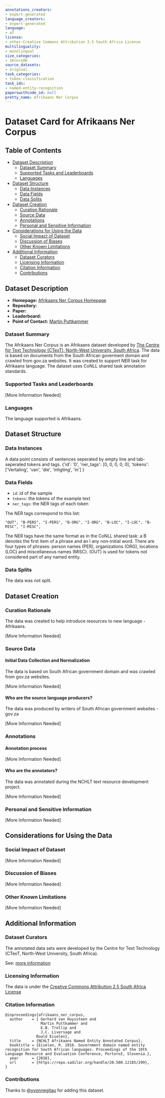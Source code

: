 ```yaml
---
annotations_creators:
- expert-generated
language_creators:
- expert-generated
language:
- af
license:
- other-Creative Commons Attribution 2.5 South Africa License
multilinguality:
- monolingual
size_categories:
- 1K<n<10K
source_datasets:
- original
task_categories:
- token-classification
task_ids:
- named-entity-recognition
paperswithcode_id: null
pretty_name: Afrikaans Ner Corpus
---
```


# Dataset Card for Afrikaans Ner Corpus

## Table of Contents
- [Dataset Description](#dataset-description)
  - [Dataset Summary](#dataset-summary)
  - [Supported Tasks and Leaderboards](#supported-tasks-and-leaderboards)
  - [Languages](#languages)
- [Dataset Structure](#dataset-structure)
  - [Data Instances](#data-instances)
  - [Data Fields](#data-fields)
  - [Data Splits](#data-splits)
- [Dataset Creation](#dataset-creation)
  - [Curation Rationale](#curation-rationale)
  - [Source Data](#source-data)
  - [Annotations](#annotations)
  - [Personal and Sensitive Information](#personal-and-sensitive-information)
- [Considerations for Using the Data](#considerations-for-using-the-data)
  - [Social Impact of Dataset](#social-impact-of-dataset)
  - [Discussion of Biases](#discussion-of-biases)
  - [Other Known Limitations](#other-known-limitations)
- [Additional Information](#additional-information)
  - [Dataset Curators](#dataset-curators)
  - [Licensing Information](#licensing-information)
  - [Citation Information](#citation-information)
  - [Contributions](#contributions)

## Dataset Description

- **Homepage:** [Afrikaans Ner Corpus Homepage](https://repo.sadilar.org/handle/20.500.12185/299)
- **Repository:**
- **Paper:**
- **Leaderboard:**
- **Point of Contact:** [Martin Puttkammer](mailto:Martin.Puttkammer@nwu.ac.za)

### Dataset Summary
The Afrikaans Ner Corpus is an Afrikaans dataset developed by [The Centre for Text Technology (CTexT), North-West University, South Africa](http://humanities.nwu.ac.za/ctext). The data is based on documents from the South African goverment domain and crawled from gov.za websites. It was created to support NER task for Afrikaans language. The dataset uses CoNLL shared task annotation standards.

### Supported Tasks and Leaderboards

[More Information Needed]

### Languages

The language supported is Afrikaans.

## Dataset Structure

### Data Instances

A data point consists of sentences seperated by empty line and tab-seperated tokens and tags. 
{'id': '0',
 'ner_tags': [0, 0, 0, 0, 0],
 'tokens': ['Vertaling', 'van', 'die', 'inligting', 'in']
}

### Data Fields

- `id`: id of the sample
- `tokens`: the tokens of the example text
- `ner_tags`: the NER tags of each token

The NER tags correspond to this list:
```
"OUT", "B-PERS", "I-PERS", "B-ORG", "I-ORG", "B-LOC", "I-LOC", "B-MISC", "I-MISC",
```
The NER tags have the same format as in the CoNLL shared task: a B denotes the first item of a phrase and an I any non-initial word. There are four types of phrases: person names (PER), organizations (ORG), locations (LOC) and miscellaneous names (MISC). (OUT) is used for tokens not considered part of any named entity.

### Data Splits

The data was not split.

## Dataset Creation

### Curation Rationale

The data was created to help introduce resources to new language - Afrikaans.

[More Information Needed]

### Source Data

#### Initial Data Collection and Normalization

The data is based on South African government domain and was crawled from gov.za websites.

[More Information Needed]

#### Who are the source language producers?

The data was produced by writers of South African government websites - gov.za

[More Information Needed]

### Annotations

#### Annotation process

[More Information Needed]

#### Who are the annotators?

The data was annotated during the NCHLT text resource development project.

[More Information Needed]

### Personal and Sensitive Information

[More Information Needed]

## Considerations for Using the Data

### Social Impact of Dataset

[More Information Needed]

### Discussion of Biases

[More Information Needed]

### Other Known Limitations

[More Information Needed]

## Additional Information

### Dataset Curators

The annotated data sets were developed by the Centre for Text Technology (CTexT, North-West University, South Africa).

See: [more information](http://www.nwu.ac.za/ctext)

### Licensing Information

The data is under the [Creative Commons Attribution 2.5 South Africa License](http://creativecommons.org/licenses/by/2.5/za/legalcode)

### Citation Information
```
@inproceedings{afrikaans_ner_corpus,
  author    = {	Gerhard van Huyssteen and
                Martin Puttkammer and
                E.B. Trollip and
                J.C. Liversage and
              Roald Eiselen},
  title     = {NCHLT Afrikaans Named Entity Annotated Corpus},
  booktitle = {Eiselen, R. 2016. Government domain named entity recognition for South African languages. Proceedings of the 10th      Language Resource and Evaluation Conference, Portorož, Slovenia.},
  year      = {2016},
  url       = {https://repo.sadilar.org/handle/20.500.12185/299},
}
```
### Contributions

Thanks to [@yvonnegitau](https://github.com/yvonnegitau) for adding this dataset.
